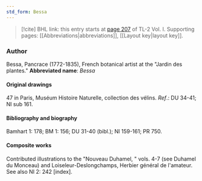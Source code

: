 ```yaml
---
std_form: Bessa
---
```


> [!cite] BHL link: this entry starts at [page 207](https://www.biodiversitylibrary.org/page/33120338) of TL-2 Vol. I.
> Supporting pages: [[Abbreviations|abbreviations]], [[Layout key|layout key]].

### Author

Bessa, Pancrace (1772-1835), French botanical artist at the "Jardin des plantes." 
**Abbreviated name**: *Bessa*

#### Original drawings

47 in Paris, Muséum Histoire Naturelle, collection des vélins.
*Ref*.: DU 34-41; NI sub 161.

#### Bibliography and biography

Bamhart 1: 178; BM 1: 156; DU 31-40 (bibl.); NI 159-161; PR 750.

#### Composite works

Contributed illustrations to the "Nouveau Duhamel, " vols. 4-7 (see Duhamel du Monceau) and Loiseleur-Deslongchamps, Herbier général de l'amateur. See also NI 2: 242 \[index\].

